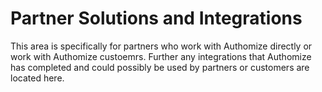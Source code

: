 # Partner Solutions and Integrations
This area is specifically for partners who work with Authomize directly or work with Authomize custoemrs. Further any integrations that Authomize has completed and could possibly be used by partners or customers are located here.
